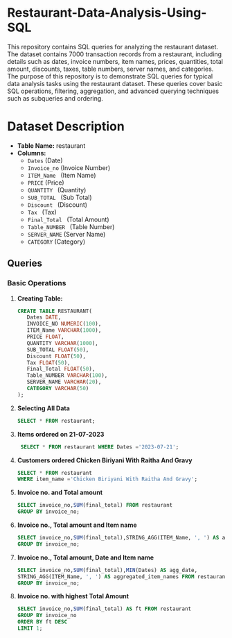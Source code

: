 # Restaurant-Data-Analysis-Using-SQL
This repository contains SQL queries for analyzing the restaurant dataset. The dataset contains 7000 transaction records from a restaurant, including details such as dates, invoice numbers, item names, prices, quantities, total amount, discounts, taxes, table numbers, server names, and categories.
The purpose of this repository is to demonstrate SQL queries for typical data analysis tasks using the restaurant dataset. These queries cover basic SQL operations, filtering, aggregation, and advanced querying techniques such as subqueries and ordering.

# Dataset Description
- **Table Name:** restaurant
- **Columns:**
  - `Dates` (Date)
  - `Invoice_no` (Invoice Number)
  - `ITEM_Name ` (Item Name)
  - `PRICE` (Price)
  - `QUANTITY ` (Quantity)
  - `SUB_TOTAL ` (Sub Total)
  - `Discount ` (Discount)
  - `Tax ` (Tax)
  - `Final_Total ` (Total Amount)
  - `Table_NUMBER ` (Table Number)
  - `SERVER_NAME` (Server Name)
  - `CATEGORY` (Category)

## Queries

### Basic Operations

1. **Creating Table:**
   ```sql
   CREATE TABLE RESTAURANT(
	  Dates DATE,
	  INVOICE_NO NUMERIC(100),
	  ITEM_Name VARCHAR(1000),
	  PRICE FLOAT,
	  QUANTITY VARCHAR(1000),
	  SUB_TOTAL FLOAT(50),
	  Discount FLOAT(50),
	  Tax FLOAT(50),
	  Final_Total FLOAT(50),
	  Table_NUMBER VARCHAR(100),
	  SERVER_NAME VARCHAR(20),
	  CATEGORY VARCHAR(50)
   );
   ```
2. **Selecting All Data**
	```sql
 	SELECT * FROM restaurant;
 	```

3. **Items ordered on 21-07-2023**
 
     ```sql
      SELECT * FROM restaurant WHERE Dates ='2023-07-21';
     ```
4. **Customers ordered Chicken Biriyani With Raitha And Gravy**
     ```sql
     SELECT * FROM restaurant 
     WHERE item_name ='Chicken Biriyani With Raitha And Gravy';
     ```
5. **Invoice no. and Total amount**
   ```sql
   SELECT invoice_no,SUM(final_total) FROM restaurant 
   GROUP BY invoice_no;
   ```
6. **Invoice no., Total amount and Item name**
   ```sql
   SELECT invoice_no,SUM(final_total),STRING_AGG(ITEM_Name, ', ') AS aggregated_item_names FROM restaurant 
   GROUP BY invoice_no;
   ```
7. **Invoice no., Total amount, Date and Item name**
   ```sql
   SELECT invoice_no,SUM(final_total),MIN(Dates) AS agg_date,
   STRING_AGG(ITEM_Name, ', ') AS aggregated_item_names FROM restaurant 
   GROUP BY invoice_no;
   ```
8. **Invoice no. with highest Total Amount**
   ```sql
   SELECT invoice_no,SUM(final_total) AS ft FROM restaurant 
   GROUP BY invoice_no 
   ORDER BY ft DESC
   LIMIT 1;
   ```
